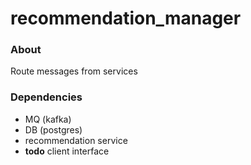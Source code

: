 # recommendation_manager

### About
Route messages from services

### Dependencies

- MQ (kafka)
- DB (postgres)
- recommendation service 
- **todo** client interface


